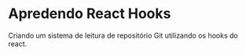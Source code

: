 # Apredendo React Hooks

Criando um sistema de leitura de repositório Git utilizando os hooks do react.
